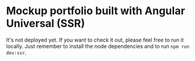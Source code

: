 # Mockup portfolio built with Angular Universal (SSR)

It's not deployed yet. If you want to check it out, please feel free to run it locally. Just remember to install the node dependencies and to run `npm run dev:ssr`.
